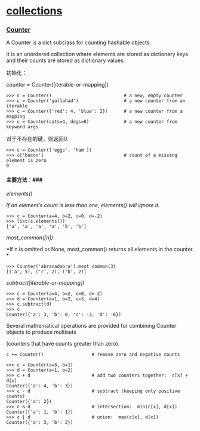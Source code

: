 # [collections](https://docs.python.org/2/library/collections.html) #

### [Counter](http://code.activestate.com/recipes/576611/) ###
A Counter is a dict subclass for counting hashable objects. 

It is an unordered collection where elements are stored as dictionary keys and their counts are stored as dictionary values. 

初始化：

counter = Counter([iterable-or-mapping]) 

```
>>> c = Counter()                           # a new, empty counter
>>> c = Counter('gallahad')                 # a new counter from an iterable
>>> c = Counter({'red': 4, 'blue': 2})      # a new counter from a mapping
>>> c = Counter(cats=4, dogs=8)             # a new counter from keyword args
```

对于不存在的键，则返回0.
```
>>> c = Counter(['eggs', 'ham'])
>>> c['bacon']                              # count of a missing element is zero
0
```

#### 主要方法：###

_elements()_

*If an element’s count is less than one, elements() will ignore it.*
```
>>> c = Counter(a=4, b=2, c=0, d=-2)
>>> list(c.elements())
['a', 'a', 'a', 'a', 'b', 'b']
```

_most_common([n])_

*If n is omitted or None, most_common() returns all elements in the counter. *
```
>>> Counter('abracadabra').most_common(3)
[('a', 5), ('r', 2), ('b', 2)]
```

_subtract([iterable-or-mapping])_

```
>>> c = Counter(a=4, b=2, c=0, d=-2)
>>> d = Counter(a=1, b=2, c=3, d=4)
>>> c.subtract(d)
>>> c
Counter({'a': 3, 'b': 0, 'c': -3, 'd': -6})
```

Several mathematical operations are provided for combining Counter objects to produce multisets 

(counters that have counts greater than zero). 
```
c += Counter()                  # remove zero and negative counts

>>> c = Counter(a=3, b=1)
>>> d = Counter(a=1, b=2)
>>> c + d                       # add two counters together:  c[x] + d[x]
Counter({'a': 4, 'b': 3})
>>> c - d                       # subtract (keeping only positive counts)
Counter({'a': 2})
>>> c & d                       # intersection:  min(c[x], d[x])
Counter({'a': 1, 'b': 1})
>>> c | d                       # union:  max(c[x], d[x])
Counter({'a': 3, 'b': 2})
```


